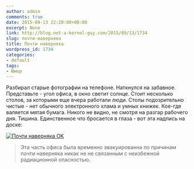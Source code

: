 ```yaml
---
author: admin
comments: true
date: 2015-09-13 22:20:00+00:00
excerpt: None
link: http://blog.not-a-kernel-guy.com/2015/09/13/1734
slug: почти-наверняка
title: Почти наверняка
wordpress_id: 1734
categories:
- default
tags:
- Юмор
---
```


Разбирал старые фотографии на телефоне. Наткнулся на забавное. Представьте - угол офиса, в окно светит солнце. Стоит несколько столов, за которыми еще вчера работали люди. Столы подозрительно чистые - нет обычного электронного хлама и умных книжек. Кое-где валяется мятая бумага. Никого не видно, не смотря на разгар рабочего дня. Тишина. Единственное что бросается в глаза - вот эта надпись на доске:

[![Почти наверняка OK](http://blog.not-a-kernel-guy.com/wp-content/uploads/2015/09/almost_certainly_ok.jpg)](http://blog.not-a-kernel-guy.com/wp-content/uploads/2015/09/almost_certainly_ok.jpg)

> Эта часть офиса была временно эвакуированна по причинам почти наверняка никак не не связанным с неизбежной радиационной опасностью.